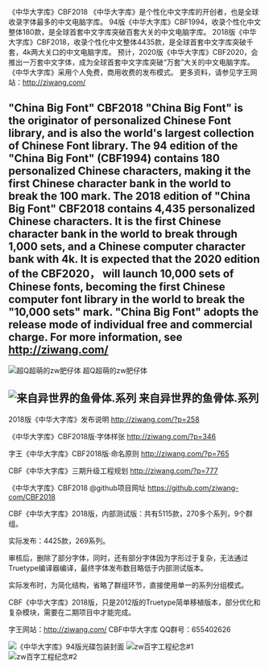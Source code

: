 《中华大字库》CBF2018
《中华大字库》是个性化中文字库的开创者，也是全球收录字体最多的中文电脑字库。
94版《中华大字库》CBF1994，收录个性化中文整体180款，是全球首套中文字库突破百套大关的中文电脑字库。
2018版《中华大字库》CBF2018，收录个性化中文整体4435款，是全球首套中文字库突破千套，4k两大关口的中文电脑字库。
预计，2020版《中华大字库》CBF2020，会推出一万套中文字体，成为全球首套中文字库突破“万套”大关的中文电脑字库。
《中华大字库》采用个人免费，商用收费的发布模式。
更多资料，请参见字王网站：http://ziwang.com/

"China Big Font" CBF2018
"China Big Font"  is the originator of personalized Chinese Font library, and is also the world's largest collection of Chinese Font library.
The 94 edition of the "China Big Font"  (CBF1994) contains 180 personalized Chinese characters, making it the first Chinese character bank in the world to break the 100 mark.
The 2018 edition of "China Big Font" CBF2018 contains 4,435 personalized Chinese characters. It is the first Chinese character bank in the world to break through 1,000 sets, and a Chinese computer character bank with 4k.
It is expected that the 2020 edition of the CBF2020， will launch 10,000 sets of Chinese fonts, becoming the first Chinese computer font library in the world to break the "10,000 sets" mark.
"China Big Font" adopts the release mode of individual free and commercial charge.
For more information, see http://ziwang.com/
------------------
![超Q超萌的zw肥仔体](https://github.com/ziwang-com/CBF2018/blob/master/image/fat001.png)
超Q超萌的zw肥仔体

![来自异世界的鱼骨体.系列](https://github.com/ziwang-com/CBF2018/blob/master/image/fishbone.png)
来自异世界的鱼骨体.系列
------------------


2018版《中华大字库》发布说明 http://ziwang.com/?p=258

《中华大字库》CBF2018版·字体样张 http://ziwang.com/?p=346

字王《中华大字库》CBF2018版·命名原则  http://ziwang.com/?p=765

CBF《中华大字库》三期升级工程规划 http://ziwang.com/?p=777

《中华大字库》CBF2018 @github项目网址 https://github.com/ziwang-com/CBF2018

CBF《中华大字库》2018版，内部测试版：共有5115款，270多个系列，9个群组。

实际发布：4425款，269系列。

审核后，删除了部分字体，同时，还有部分字体因为字形过于复杂，无法通过Truetype编译器编译，最终字体发布数目略低于内部测试版本。

实际发布时，为简化结构，省略了群组环节，直接使用单一的系列分组模式。

CBF《中华大字库》2018版，只是2012版的Truetype简单移植版本，部分优化和复杂模块，需要在二期项目中才能完成。

字王网站：http://ziwang.com/
CBF中华大字库 QQ群号：655402626

![《中华大字库》94版光碟包装封面](https://github.com/ziwang-com/CBF2018/blob/master/image/4A_PAGE.jpg)
![zw百字工程纪念#1](https://github.com/ziwang-com/CBF2018/blob/master/image/%E5%AD%97%E7%8E%8B%E7%99%BE%E5%AD%97%E5%B7%A5%E7%A8%8B2016%E4%B8%AD%E7%A7%8B%E7%BA%AA%E5%BF%B5%E5%89%AF%E6%9C%AC.png)
![zw百字工程纪念#2](https://github.com/ziwang-com/CBF2018/blob/master/image/f100x2.png)




